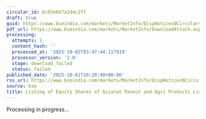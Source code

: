 ```yaml
---
circular_id: bc03ebb7a1d4c2ff
draft: true
guid: https://www.bseindia.com/markets/MarketInfo/DispNoticesNCirculars.aspx?Noticeid={3C0B0595-2674-4A37-8AA6-2DDAB292FA4D}&noticeno=20251001-23&dt=10/01/2025&icount=23&totcount=83&flag=0
pdf_url: https://www.bseindia.com/markets/MarketInfo/DownloadAttach.aspx?id=20251001-23&attachedId=
processing:
  attempts: 1
  content_hash: ''
  processed_at: '2025-10-02T03:47:44.117919'
  processor_version: '2.0'
  stage: download_failed
  status: failed
published_date: '2025-10-01T10:20:40+00:00'
rss_url: https://www.bseindia.com/markets/MarketInfo/DispNoticesNCirculars.aspx?Noticeid={3C0B0595-2674-4A37-8AA6-2DDAB292FA4D}&noticeno=20251001-23&dt=10/01/2025&icount=23&totcount=83&flag=0
source: bse
title: Listing of Equity Shares of Gujarat Peanut and Agri Products Limited
---
```


Processing in progress...